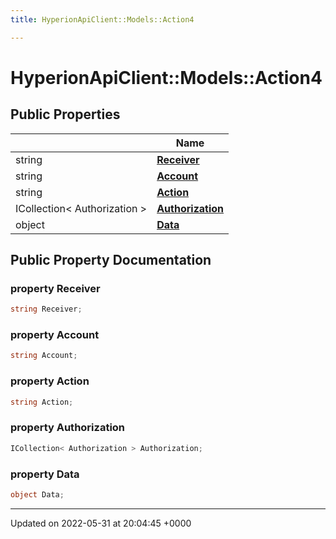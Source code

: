 ```yaml
---
title: HyperionApiClient::Models::Action4

---
```


# HyperionApiClient::Models::Action4





## Public Properties

|                | Name           |
| -------------- | -------------- |
| string | **[Receiver](/Classes/class_hyperion_api_client_1_1_models_1_1_action4.md#property-receiver)**  |
| string | **[Account](/Classes/class_hyperion_api_client_1_1_models_1_1_action4.md#property-account)**  |
| string | **[Action](/Classes/class_hyperion_api_client_1_1_models_1_1_action4.md#property-action)**  |
| ICollection< Authorization > | **[Authorization](/Classes/class_hyperion_api_client_1_1_models_1_1_action4.md#property-authorization)**  |
| object | **[Data](/Classes/class_hyperion_api_client_1_1_models_1_1_action4.md#property-data)**  |

## Public Property Documentation

### property Receiver

```csharp
string Receiver;
```


### property Account

```csharp
string Account;
```


### property Action

```csharp
string Action;
```


### property Authorization

```csharp
ICollection< Authorization > Authorization;
```


### property Data

```csharp
object Data;
```


-------------------------------

Updated on 2022-05-31 at 20:04:45 +0000
